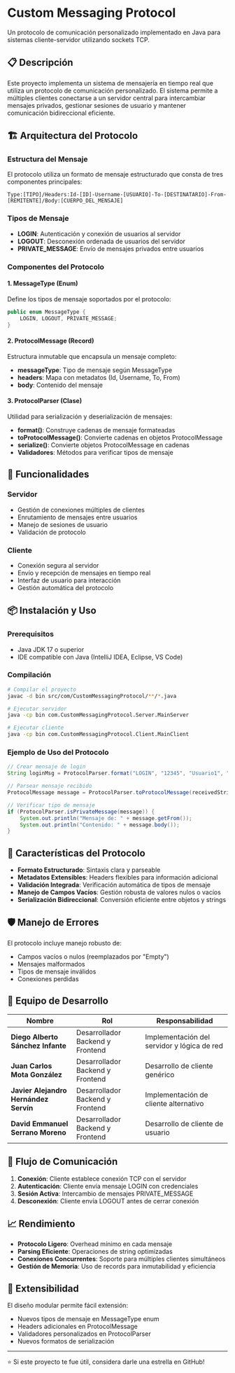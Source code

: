 # Custom Messaging Protocol

Un protocolo de comunicación personalizado implementado en Java para sistemas cliente-servidor utilizando sockets TCP.

## 📋 Descripción

Este proyecto implementa un sistema de mensajería en tiempo real que utiliza un protocolo de comunicación personalizado. El sistema permite a múltiples clientes conectarse a un servidor central para intercambiar mensajes privados, gestionar sesiones de usuario y mantener comunicación bidireccional eficiente.

## 🏗️ Arquitectura del Protocolo

### Estructura del Mensaje

El protocolo utiliza un formato de mensaje estructurado que consta de tres componentes principales:

```
Type:[TIPO]/Headers:Id-[ID]-Username-[USUARIO]-To-[DESTINATARIO]-From-[REMITENTE]/Body:[CUERPO_DEL_MENSAJE]
```

### Tipos de Mensaje

- **LOGIN**: Autenticación y conexión de usuarios al servidor
- **LOGOUT**: Desconexión ordenada de usuarios del servidor  
- **PRIVATE_MESSAGE**: Envío de mensajes privados entre usuarios

### Componentes del Protocolo

#### 1. MessageType (Enum)
Define los tipos de mensaje soportados por el protocolo:
```java
public enum MessageType {
    LOGIN, LOGOUT, PRIVATE_MESSAGE;
}
```

#### 2. ProtocolMessage (Record)
Estructura inmutable que encapsula un mensaje completo:
- **messageType**: Tipo de mensaje según MessageType
- **headers**: Mapa con metadatos (Id, Username, To, From)
- **body**: Contenido del mensaje

#### 3. ProtocolParser (Clase)
Utilidad para serialización y deserialización de mensajes:
- **format()**: Construye cadenas de mensaje formateadas
- **toProtocolMessage()**: Convierte cadenas en objetos ProtocolMessage
- **serialize()**: Convierte objetos ProtocolMessage en cadenas
- **Validadores**: Métodos para verificar tipos de mensaje

## 🔧 Funcionalidades

### Servidor
- Gestión de conexiones múltiples de clientes
- Enrutamiento de mensajes entre usuarios
- Manejo de sesiones de usuario
- Validación de protocolo

### Cliente
- Conexión segura al servidor
- Envío y recepción de mensajes en tiempo real
- Interfaz de usuario para interacción
- Gestión automática del protocolo

## 📦 Instalación y Uso

### Prerequisitos
- Java JDK 17 o superior
- IDE compatible con Java (IntelliJ IDEA, Eclipse, VS Code)

### Compilación
```bash
# Compilar el proyecto
javac -d bin src/com/CustomMessagingProtocol/**/*.java

# Ejecutar servidor
java -cp bin com.CustomMessagingProtocol.Server.MainServer

# Ejecutar cliente
java -cp bin com.CustomMessagingProtocol.Client.MainClient
```

### Ejemplo de Uso del Protocolo

```java
// Crear mensaje de login
String loginMsg = ProtocolParser.format("LOGIN", "12345", "Usuario1", "", "", "Conectándose...");

// Parsear mensaje recibido
ProtocolMessage message = ProtocolParser.toProtocolMessage(receivedString);

// Verificar tipo de mensaje
if (ProtocolParser.isPrivateMessage(message)) {
    System.out.println("Mensaje de: " + message.getFrom());
    System.out.println("Contenido: " + message.body());
}
```

## 🔐 Características del Protocolo

- **Formato Estructurado**: Sintaxis clara y parseable
- **Metadatos Extensibles**: Headers flexibles para información adicional
- **Validación Integrada**: Verificación automática de tipos de mensaje
- **Manejo de Campos Vacíos**: Gestión robusta de valores nulos o vacíos
- **Serialización Bidireccional**: Conversión eficiente entre objetos y strings

## 🛡️ Manejo de Errores

El protocolo incluye manejo robusto de:
- Campos vacíos o nulos (reemplazados por "Empty")
- Mensajes malformados
- Tipos de mensaje inválidos
- Conexiones perdidas

## 👥 Equipo de Desarrollo

| Nombre | Rol | Responsabilidad |
|--------|-----|-----------------|
| **Diego Alberto Sánchez Infante** | Desarrollador Backend y Frontend | Implementación del servidor y lógica de red |
| **Juan Carlos Mota González** | Desarrollador Backend y Frontend | Desarrollo de cliente genérico |
| **Javier Alejandro Hernández Servín** | Desarrollador Backend y Frontend | Implementación de cliente alternativo |
| **David Emmanuel Serrano Moreno** | Desarrollador Backend y Frontend | Desarrollo de cliente de usuario |

## 🔄 Flujo de Comunicación

1. **Conexión**: Cliente establece conexión TCP con el servidor
2. **Autenticación**: Cliente envía mensaje LOGIN con credenciales
3. **Sesión Activa**: Intercambio de mensajes PRIVATE_MESSAGE
4. **Desconexión**: Cliente envía LOGOUT antes de cerrar conexión

## 📈 Rendimiento

- **Protocolo Ligero**: Overhead mínimo en cada mensaje
- **Parsing Eficiente**: Operaciones de string optimizadas
- **Conexiones Concurrentes**: Soporte para múltiples clientes simultáneos
- **Gestión de Memoria**: Uso de records para inmutabilidad y eficiencia

## 🚀 Extensibilidad

El diseño modular permite fácil extensión:
- Nuevos tipos de mensaje en MessageType enum
- Headers adicionales en ProtocolMessage
- Validadores personalizados en ProtocolParser
- Nuevos formatos de serialización

---

⭐ Si este proyecto te fue útil, considera darle una estrella en GitHub!
